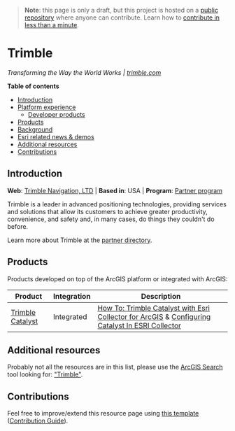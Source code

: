 > **Note**: this page is only a draft, but this project is hosted on a [public repository](https://github.com/hhkaos/awesome-arcgis) where anyone can contribute. Learn how to [contribute in less than a minute](https://github.com/hhkaos/awesome-arcgis/blob/master/CONTRIBUTING.md#contributions).

# Trimble

*Transforming the Way the World Works | [trimble.com](https://www.trimble.com/)*

<!-- START doctoc generated TOC please keep comment here to allow auto update -->
<!-- DON'T EDIT THIS SECTION, INSTEAD RE-RUN doctoc TO UPDATE -->
**Table of contents**

- [Introduction](#introduction)
- [Platform experience](#platform-experience)
  - [Developer products](#developer-products)
- [Products](#products)
- [Background](#background)
- [Esri related news & demos](#esri-related-news--demos)
- [Additional resources](#additional-resources)
- [Contributions](#contributions)

<!-- END doctoc generated TOC please keep comment here to allow auto update -->

## Introduction

**Web**: [Trimble Navigation, LTD](https://www.trimble.com/) | **Based in**: USA | **Program**: [Partner program](../../programs/PROGRAM/README.md)

Trimble is a leader in advanced positioning technologies, providing services and solutions that allow its customers to achieve greater productivity, convenience, and safety and, in many cases, do things they couldn't do before.

Learn more about Trimble at the [partner directory](http://partners.esri.com/PartnerDetail?id=a2T70000000TNhKEAW).

## Products

Products developed on top of the ArcGIS platform or integrated with ArcGIS:

|Product|Integration|Description|
|---|---|---|
|[Trimble Catalyst](https://catalyst.trimble.com)|Integrated| [How To: Trimble Catalyst with Esri Collector for ArcGIS](https://www.youtube.com/watch?v=ar_nUXm4TEo) & [Configuring Catalyst In ESRI Collector](https://community.trimble.com/docs/DOC-25388-configuring-catalyst-in-esri-collector)

## Additional resources

Probably not all the resources are in this list, please use the [ArcGIS Search](https://esri-es.github.io/arcgis-search/) tool looking for: ["Trimble"](https://esri-es.github.io/arcgis-search/?search="Trimble"&utm_campaign=awesome-list&utm_source=awesome-list&utm_medium=page).

## Contributions

Feel free to improve/extend this resource page using [this template](https://github.com/hhkaos/awesome-arcgis/blob/master/templates/PARTNER_PAGE_TEMPLATE.md) ([Contribution Guide](https://github.com/hhkaos/awesome-arcgis/blob/master/CONTRIBUTING.md)).
